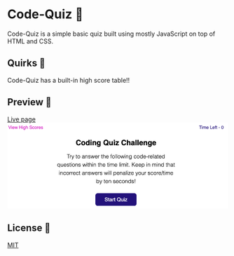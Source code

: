 # Code-Quiz 📑

Code-Quiz is a simple basic quiz built using mostly JavaScript on top of HTML and CSS.

## Quirks 🎯

Code-Quiz has a built-in high score table!!


## Preview 👀
[Live page](https://evalecillos.github.io/Code-Quiz/)
![Preview](./assets/preview.png)

## License 📓
[MIT](https://choosealicense.com/licenses/mit/)